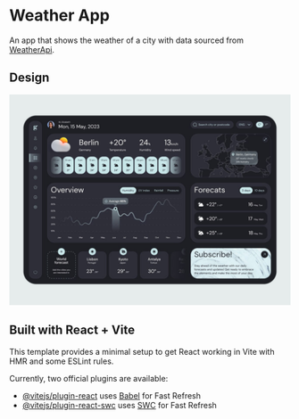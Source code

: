 # Weather App

An app that shows the weather of a city with
data sourced from [WeatherApi](https://rapidapi.com/weatherapi/api/weatherapi-com).

## Design

![Weather App UI](./public/weather-app-ui.jpg "Weather App UI")

## Built with React + Vite

This template provides a minimal setup to get React working in Vite with HMR and some ESLint rules.

Currently, two official plugins are available:

- [@vitejs/plugin-react](https://github.com/vitejs/vite-plugin-react/blob/main/packages/plugin-react/README.md) uses [Babel](https://babeljs.io/) for Fast Refresh
- [@vitejs/plugin-react-swc](https://github.com/vitejs/vite-plugin-react-swc) uses [SWC](https://swc.rs/) for Fast Refresh
